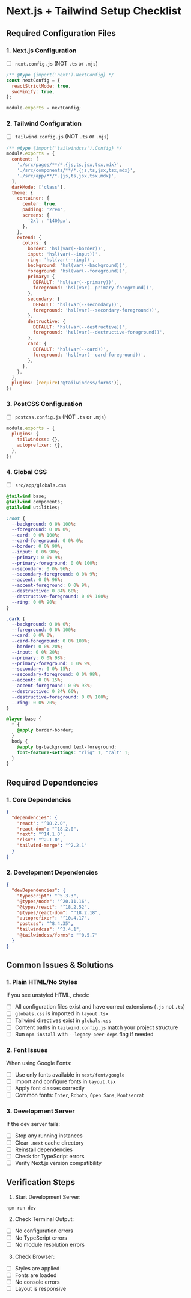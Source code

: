 # Next.js + Tailwind Setup Checklist

## Required Configuration Files

### 1. Next.js Configuration
- [ ] `next.config.js` (NOT `.ts` or `.mjs`)
```js
/** @type {import('next').NextConfig} */
const nextConfig = {
  reactStrictMode: true,
  swcMinify: true,
};

module.exports = nextConfig;
```

### 2. Tailwind Configuration
- [ ] `tailwind.config.js` (NOT `.ts` or `.mjs`)
```js
/** @type {import('tailwindcss').Config} */
module.exports = {
  content: [
    './src/pages/**/*.{js,ts,jsx,tsx,mdx}',
    './src/components/**/*.{js,ts,jsx,tsx,mdx}',
    './src/app/**/*.{js,ts,jsx,tsx,mdx}',
  ],
  darkMode: ['class'],
  theme: {
    container: {
      center: true,
      padding: '2rem',
      screens: {
        '2xl': '1400px',
      },
    },
    extend: {
      colors: {
        border: 'hsl(var(--border))',
        input: 'hsl(var(--input))',
        ring: 'hsl(var(--ring))',
        background: 'hsl(var(--background))',
        foreground: 'hsl(var(--foreground))',
        primary: {
          DEFAULT: 'hsl(var(--primary))',
          foreground: 'hsl(var(--primary-foreground))',
        },
        secondary: {
          DEFAULT: 'hsl(var(--secondary))',
          foreground: 'hsl(var(--secondary-foreground))',
        },
        destructive: {
          DEFAULT: 'hsl(var(--destructive))',
          foreground: 'hsl(var(--destructive-foreground))',
        },
        card: {
          DEFAULT: 'hsl(var(--card))',
          foreground: 'hsl(var(--card-foreground))',
        },
      },
    },
  },
  plugins: [require('@tailwindcss/forms')],
};
```

### 3. PostCSS Configuration
- [ ] `postcss.config.js` (NOT `.ts` or `.mjs`)
```js
module.exports = {
  plugins: {
    tailwindcss: {},
    autoprefixer: {},
  },
};
```

### 4. Global CSS
- [ ] `src/app/globals.css`
```css
@tailwind base;
@tailwind components;
@tailwind utilities;

:root {
  --background: 0 0% 100%;
  --foreground: 0 0% 0%;
  --card: 0 0% 100%;
  --card-foreground: 0 0% 0%;
  --border: 0 0% 90%;
  --input: 0 0% 90%;
  --primary: 0 0% 9%;
  --primary-foreground: 0 0% 100%;
  --secondary: 0 0% 96%;
  --secondary-foreground: 0 0% 9%;
  --accent: 0 0% 96%;
  --accent-foreground: 0 0% 9%;
  --destructive: 0 84% 60%;
  --destructive-foreground: 0 0% 100%;
  --ring: 0 0% 90%;
}

.dark {
  --background: 0 0% 0%;
  --foreground: 0 0% 100%;
  --card: 0 0% 0%;
  --card-foreground: 0 0% 100%;
  --border: 0 0% 20%;
  --input: 0 0% 20%;
  --primary: 0 0% 98%;
  --primary-foreground: 0 0% 9%;
  --secondary: 0 0% 15%;
  --secondary-foreground: 0 0% 98%;
  --accent: 0 0% 15%;
  --accent-foreground: 0 0% 98%;
  --destructive: 0 84% 60%;
  --destructive-foreground: 0 0% 100%;
  --ring: 0 0% 20%;
}

@layer base {
  * {
    @apply border-border;
  }
  body {
    @apply bg-background text-foreground;
    font-feature-settings: "rlig" 1, "calt" 1;
  }
}
```

## Required Dependencies

### 1. Core Dependencies
```json
{
  "dependencies": {
    "react": "^18.2.0",
    "react-dom": "^18.2.0",
    "next": "^14.1.0",
    "clsx": "^2.1.0",
    "tailwind-merge": "^2.2.1"
  }
}
```

### 2. Development Dependencies
```json
{
  "devDependencies": {
    "typescript": "^5.3.3",
    "@types/node": "^20.11.16",
    "@types/react": "^18.2.52",
    "@types/react-dom": "^18.2.18",
    "autoprefixer": "^10.4.17",
    "postcss": "^8.4.35",
    "tailwindcss": "^3.4.1",
    "@tailwindcss/forms": "^0.5.7"
  }
}
```

## Common Issues & Solutions

### 1. Plain HTML/No Styles
If you see unstyled HTML, check:
- [ ] All configuration files exist and have correct extensions (`.js` not `.ts`)
- [ ] `globals.css` is imported in `layout.tsx`
- [ ] Tailwind directives exist in `globals.css`
- [ ] Content paths in `tailwind.config.js` match your project structure
- [ ] Run `npm install` with `--legacy-peer-deps` flag if needed

### 2. Font Issues
When using Google Fonts:
- [ ] Use only fonts available in `next/font/google`
- [ ] Import and configure fonts in `layout.tsx`
- [ ] Apply font classes correctly
- [ ] Common fonts: `Inter`, `Roboto`, `Open_Sans`, `Montserrat`

### 3. Development Server
If the dev server fails:
- [ ] Stop any running instances
- [ ] Clear `.next` cache directory
- [ ] Reinstall dependencies
- [ ] Check for TypeScript errors
- [ ] Verify Next.js version compatibility

## Verification Steps

1. Start Development Server:
```bash
npm run dev
```

2. Check Terminal Output:
- [ ] No configuration errors
- [ ] No TypeScript errors
- [ ] No module resolution errors

3. Check Browser:
- [ ] Styles are applied
- [ ] Fonts are loaded
- [ ] No console errors
- [ ] Layout is responsive